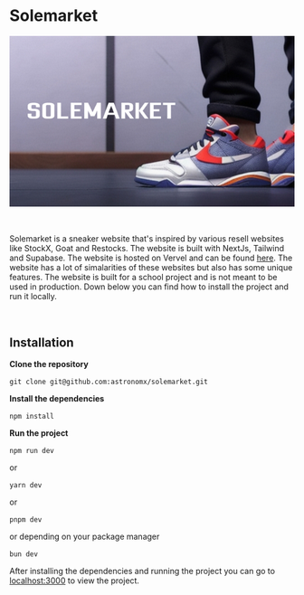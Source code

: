 # Solemarket

<span align="center">![Masterhead](public/images/carousel/banner.jpg)</span>

<br />

Solemarket is a sneaker website that's inspired by various resell websites like StockX, Goat and Restocks. The website is built with NextJs, Tailwind and Supabase. The website is hosted on Vervel and can be found [here](https://solemarket.vercel.app/). The website has a lot of simalarities of these websites but also has some unique features. The website is built for a school project and is not meant to be used in production. Down below you can find how to install the project and run it locally.

<br />

## Installation
**Clone the repository**
```
git clone git@github.com:astronomx/solemarket.git
```

**Install the dependencies**
```
npm install
```

**Run the project**
```
npm run dev
```

or    
```
yarn dev
```

or
```
pnpm dev
```

or depending on your package manager
```
bun dev
```

After installing the dependencies and running the project you can go to [localhost:3000](http://localhost:3000/) to view the project.

